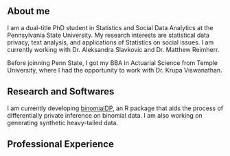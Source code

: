 ## About me

I am a dual-title PhD student in Statistics and Social Data Analytics at the Pennsylvania State University. My research interests are statistical data privacy, text analysis, and applications of Statistics on social issues. I am currently working with Dr. Aleksandra Slavkovic and Dr. Matthew Reimherr. 

Before joinning Penn State, I got my BBA in Actuarial Science from Temple University, where I had the opportunity to work with Dr. Krupa Viswanathan. 

## Research and Softwares

I am currently developing [binomialDP](https://tranntran.github.io/binomialDP/), an R package that aids the process of differentially private inference on binomial data. I am also working on generating synthetic heavy-tailed data.

## Professional Experience

